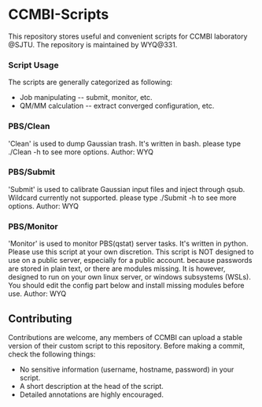 # CCMBI-Scripts
This repository stores useful and convenient scripts for CCMBI laboratory @SJTU.
The repository is maintained by WYQ@331.

### Script Usage
The scripts are generally categorized as following:
* Job manipulating -- submit, monitor, etc.
* QM/MM calculation -- extract converged configuration, etc.

### PBS/Clean
'Clean' is used to dump Gaussian trash. It's written in bash.
please type ./Clean -h to see more options.
Author: WYQ

### PBS/Submit
'Submit' is used to calibrate Gaussian input files and inject through qsub.
Wildcard currently not supported.
please type ./Submit -h to see more options.
Author: WYQ

### PBS/Monitor
'Monitor' is used to monitor PBS(qstat) server tasks. It's written in python.
Please use this script at your own discretion.
This script is NOT designed to use on a public server, especially for a public account.
because passwords are stored in plain text, or there are modules missing.
It is however, designed to run on your own linux server, or windows subsystems (WSLs).
You should edit the config part below and install missing modules before use.
Author: WYQ

## Contributing
Contributions are welcome, any members of CCMBI can upload a stable version of their custom script to this repository.
Before making a commit, check the following things:
* No sensitive information (username, hostname, password) in your script.
* A short description at the head of the script.
* Detailed annotations are highly encouraged.
